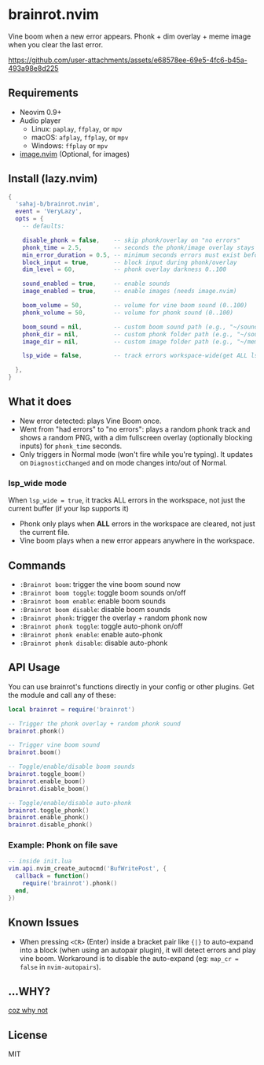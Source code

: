 # brainrot.nvim

Vine boom when a new error appears. Phonk + dim overlay + meme image when you clear the last error.


https://github.com/user-attachments/assets/e68578ee-69e5-4fc6-b45a-493a98e8d225


## Requirements
- Neovim 0.9+
- Audio player
  - Linux: `paplay`, `ffplay`, or `mpv`
  - macOS: `afplay`, `ffplay`, or `mpv`
  - Windows: `ffplay` or `mpv`
- [image.nvim](https://github.com/3rd/image.nvim) (Optional, for images)

## Install (lazy.nvim)
```lua
{
  'sahaj-b/brainrot.nvim',
  event = 'VeryLazy',
  opts = {
    -- defaults:

    disable_phonk = false,    -- skip phonk/overlay on "no errors"
    phonk_time = 2.5,         -- seconds the phonk/image overlay stays
    min_error_duration = 0.5, -- minimum seconds errors must exist before phonk triggers (0 = instant)
    block_input = true,       -- block input during phonk/overlay
    dim_level = 60,           -- phonk overlay darkness 0..100

    sound_enabled = true,     -- enable sounds
    image_enabled = true,     -- enable images (needs image.nvim)

    boom_volume = 50,         -- volume for vine boom sound (0..100)
    phonk_volume = 50,        -- volume for phonk sound (0..100)

    boom_sound = nil,         -- custom boom sound path (e.g., "~/sounds/boom.ogg")
    phonk_dir = nil,          -- custom phonk folder path (e.g., "~/sounds/phonks")
    image_dir = nil,          -- custom image folder path (e.g., "~/memes/images")

    lsp_wide = false,         -- track errors workspace-wide(get ALL lsp errors)

  },
}
```

## What it does
- New error detected: plays Vine Boom once.
- Went from "had errors" to "no errors": plays a random phonk track and shows a random PNG, with a dim fullscreen overlay (optionally blocking inputs) for `phonk_time` seconds.
- Only triggers in Normal mode (won't fire while you're typing). It updates on `DiagnosticChanged` and on mode changes into/out of Normal.

### lsp_wide mode
When `lsp_wide = true`, it tracks ALL errors in the workspace, not just the current buffer (if your lsp supports it)
- Phonk only plays when **ALL** errors in the workspace are cleared, not just the current file.
- Vine boom plays when a new error appears anywhere in the workspace.

## Commands
- `:Brainrot boom`: trigger the vine boom sound now
- `:Brainrot boom toggle`: toggle boom sounds on/off
- `:Brainrot boom enable`: enable boom sounds
- `:Brainrot boom disable`: disable boom sounds
- `:Brainrot phonk`: trigger the overlay + random phonk now
- `:Brainrot phonk toggle`: toggle auto-phonk on/off
- `:Brainrot phonk enable`: enable auto-phonk
- `:Brainrot phonk disable`: disable auto-phonk

## API Usage
You can use brainrot's functions directly in your config or other plugins. Get the module and call any of these:

```lua
local brainrot = require('brainrot')

-- Trigger the phonk overlay + random phonk sound
brainrot.phonk()

-- Trigger vine boom sound
brainrot.boom()

-- Toggle/enable/disable boom sounds
brainrot.toggle_boom()
brainrot.enable_boom()
brainrot.disable_boom()

-- Toggle/enable/disable auto-phonk
brainrot.toggle_phonk()
brainrot.enable_phonk()
brainrot.disable_phonk()
```

### Example: Phonk on file save
```lua
-- inside init.lua
vim.api.nvim_create_autocmd('BufWritePost', {
  callback = function()
    require('brainrot').phonk()
  end,
})
```

## Known Issues
- When pressing `<CR>` (Enter) inside a bracket pair like `{|}` to auto-expand into a block (when using an autopair plugin), it will detect errors and play vine boom. Workaround is to disable the auto-expand (eg: `map_cr = false` in `nvim-autopairs`).

## ...WHY?
[coz why not](https://x.com/sahaj__b/status/1981749009350811966)

## License
MIT
